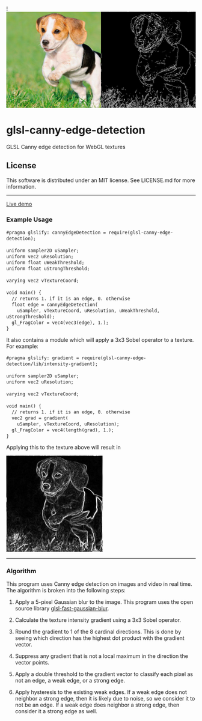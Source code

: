 !<img alt="Edge detection photo" src="./assets/example.jpg" width="512" height="256"/>

# glsl-canny-edge-detection
GLSL Canny edge detection for WebGL textures

## License
This software is distributed under an MIT license.
See LICENSE.md for more information.

---

[Live demo](https://dcthetall-edge-detection.herokuapp.com/)

### Example Usage

```
#pragma glslify: cannyEdgeDetection = require(glsl-canny-edge-detection);

uniform sampler2D uSampler;
uniform vec2 uResolution;
uniform float uWeakThreshold;
uniform float uStrongThreshold;

varying vec2 vTextureCoord;

void main() {
  // returns 1. if it is an edge, 0. otherwise
  float edge = cannyEdgeDetection(
    uSampler, vTextureCoord, uResolution, uWeakThreshold, uStrongThreshold);
  gl_FragColor = vec4(vec3(edge), 1.);
}
```

It also contains a module which will apply a 3x3 Sobel operator to a
texture. For example:

```
#pragma glslify: gradient = require(glsl-canny-edge-detection/lib/intensity-gradient);

uniform sampler2D uSampler;
uniform vec2 uResolution;

varying vec2 vTextureCoord;

void main() {
  // returns 1. if it is an edge, 0. otherwise
  vec2 grad = gradient(
    uSampler, vTextureCoord, uResolution);
  gl_FragColor = vec4(length(grad), 1.);
}
```

Applying this to the texture above will result in

<img alt="Edge detection photo" src="./assets/sobel.jpg" width="256" height="256"/>

---
### Algorithm
This program uses Canny edge detection on images and video in real time.
The algorithm is broken into the following steps:

1. Apply a 5-pixel Gaussian blur to the image. This program uses the open source library
[glsl-fast-gaussian-blur](https://github.com/Jam3/glsl-fast-gaussian-blur).

2. Calculate the texture intensity gradient using a 3x3 Sobel operator.

3. Round the gradient to 1 of the 8 cardinal directions.
This is done by seeing which direction has the highest
dot product with the gradient vector.

4. Suppress any gradient that is not a local maximum in
the direction the vector points.

5. Apply a double threshold to the gradient vector to classify
each pixel as not an edge, a weak edge, or a strong edge.

6. Apply hysteresis to the existing weak edges. If a weak
edge does not neighbor a strong edge, then it is likely
due to noise, so we consider it to not be an edge. If a weak
edge does neighbor a strong edge, then consider it a strong
edge as well.
